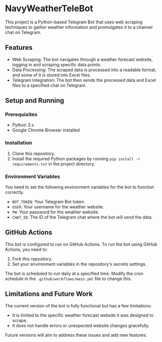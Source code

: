 # NavyWeatherTeleBot

This project is a Python-based Telegram Bot that uses web scraping techniques to gather weather information and promulgates it to a channel chat on Telegram.

## Features

- Web Scraping: The bot navigates through a weather forecast website, logging in and scraping specific data points.
- Data Processing: The scraped data is processed into a readable format, and some of it is stored into Excel files.
- Telegram Integration: The bot then sends the processed data and Excel files to a specified chat on Telegram.

## Setup and Running

### Prerequisites

- Python 3.x
- Google Chrome Browser installed

### Installation

1. Clone this repository.
2. Install the required Python packages by running `pip install -r requirements.txt` in the project directory.

### Environment Variables

You need to set the following environment variables for the bot to function correctly.

- `BOT_TOKEN`: Your Telegram Bot token.
- `USER`: Your username for the weather website.
- `PW`: Your password for the weather website.
- `CHAT_ID`: The ID of the Telegram chat where the bot will send the data.

## GitHub Actions

This bot is configured to run on GitHub Actions. To run the bot using GitHub Actions, you need to:

1. Fork this repository.
2. Set your environment variables in the repository's secrets settings.

The bot is scheduled to run daily at a specified time. Modify the cron schedule in the `.github/workflows/main.yml` file to change this.

## Limitations and Future Work

The current version of the bot is fully functional but has a few limitations:

- It is limited to the specific weather forecast website it was designed to scrape.
- It does not handle errors or unexpected website changes gracefully.

Future versions will aim to address these issues and add new features.
